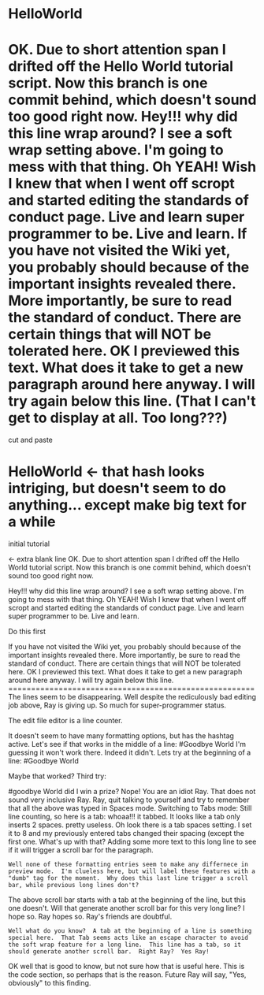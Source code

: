 # HelloWorld
OK.  Due to short attention span I drifted off the Hello World tutorial script.  Now this branch is one commit behind, which doesn't sound too good right now.  Hey!!! why did this line wrap around?   I see a soft wrap setting above.  I'm going to mess with that thing.  Oh YEAH!  Wish I knew that when I went off scropt and started editing the standards of conduct page.  Live and learn super programmer to be.  Live and learn.
If you have not visited the Wiki yet, you probably should because of the important insights revealed there.  More importantly, be sure to read the standard of conduct.  There are certain things that will NOT be tolerated here.  OK I previewed this text.  What does it take to get a new paragraph around here anyway.  I will try again below this line. (That I can't get to display at all.  Too long???)
===================================================================================
cut and paste
# HelloWorld  <- that hash looks intriging, but doesn't seem to do anything... except make big text for a while
initial tutorial 


<- extra blank line OK.  Due to short attention span I drifted off the Hello World tutorial script.  Now this branch is one commit behind, which doesn't sound too good right now.  

Hey!!!   why did this line wrap around?   I see a soft wrap setting above.  I'm going to mess with that thing.  Oh YEAH!  Wish I knew that when I went off scropt and started editing the standards of conduct page.  Live and learn super programmer to be.  Live and learn.

Do this first

If you have not visited the Wiki yet, you probably should because of the important insights revealed there.  More importantly, be sure to read the standard of conduct.  There are certain things that will NOT be tolerated here.  OK I previewed this text.  What does it take to get a new paragraph around here anyway.  I will try again below this line.
                 ======================================================
The lines seem to be disappearing.  Well despite the rediculously bad editing job above, Ray is giving up.  So much for super-programmer status.

The edit file editor is a line counter.

It doesn't seem to have many formatting options, but has the hashtag active.  Let's see if that works in the middle of a line: #Goodbye World
I'm guessing it won't work there.  Indeed it didn't.  Lets try at the beginning of a line:
#Goodbye World

Maybe that worked?  Third try:

#goodbye World
did I win a prize?  Nope!  You are an idiot Ray.  That does not sound very inclusive Ray. Ray, quit talking to yourself and try to remember that all the above was typed in Spaces mode.  Switching to Tabs mode: 
Still line counting, so here is a tab:	whoaa!!! it tabbed.		It looks like a tab only inserts 2 spaces.
	pretty useless. Oh look there is a tab spaces setting.  I set it to 8 and my previously entered tabs changed their spacing (except the first one.  What's up with that?  Adding some more text to this long line to see if it will trigger a scroll bar for the paragraph.
	
	Well none of these formatting entries seem to make any differnece in preview mode.  I'm clueless here, but will label these features with a "dumb" tag for the moment.  Why does this last line trigger a scroll bar, while previous long lines don't?
	
The above scroll bar starts with a tab at the beginning of the line, but this one doesn't.  Will that generate another scroll bar for this very long line?  I hope so.  Ray hopes so.  Ray's friends are doubtful. 

	Well what do you know?  A tab at the beginning of a line is something special here.  That Tab seems acts like an escape character to avoid the soft wrap feature for a long line.  This line has a tab, so it should generate another scroll bar.  Right Ray?  Yes Ray!
OK well that is good to know, but not sure how that is useful here.  This is the code section, so perhaps that is the reason.  Future Ray will say, "Yes, obviously" to this finding.

